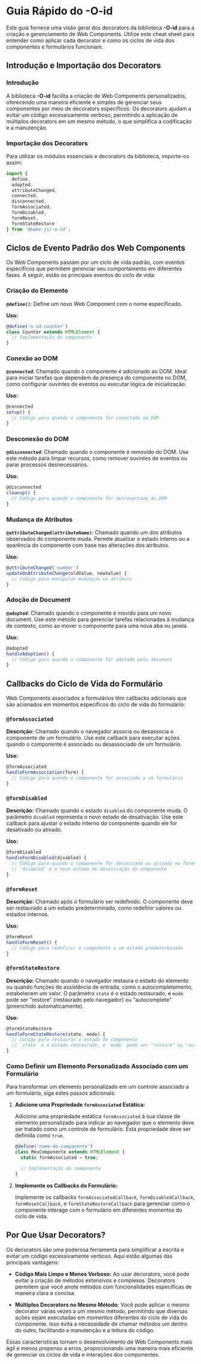 # Guia Rápido do **-O-id**

Este guia fornece uma visão geral dos decorators da biblioteca **-O-id** para a criação e gerenciamento de Web Components. Utilize este cheat sheet para entender como aplicar cada decorator e como os ciclos de vida dos componentes e formulários funcionam.

## Introdução e Importação dos Decorators

### Introdução

A biblioteca **-O-id** facilita a criação de Web Components personalizados, oferecendo uma maneira eficiente e simples de gerenciar seus componentes por meio de decorators específicos. Os decorators ajudam a evitar um código excessivamente verboso, permitindo a aplicação de múltiplos decorators em um mesmo método, o que simplifica a codificação e a manutenção.

### Importação dos Decorators

Para utilizar os módulos essenciais e decorators da biblioteca, importe-os assim:

```javascript
import {
  define,
  adopted,
  attributeChanged,
  connected,
  disconnected,
  formAssociated,
  formDisabled,
  formReset,
  formStateRestore
} from '@bake-js/-o-id';
```

## Ciclos de Evento Padrão dos Web Components

Os Web Components passam por um ciclo de vida padrão, com eventos específicos que permitem gerenciar seu comportamento em diferentes fases. A seguir, estão os principais eventos do ciclo de vida:

### Criação do Elemento

**`@define()`**: Define um novo Web Component com o nome especificado.

**Uso:**

```javascript
@define('o-id-counter')
class Counter extends HTMLElement {
  // Implementação do componente
}
```

### Conexão ao DOM

**`@connected`**: Chamado quando o componente é adicionado ao DOM. Ideal para iniciar tarefas que dependem da presença do componente no DOM, como configurar ouvintes de eventos ou executar lógica de inicialização.

**Uso:**

```javascript
@connected
setup() {
  // Código para quando o componente for conectado ao DOM
}
```

### Desconexão do DOM

**`@disconnected`**: Chamado quando o componente é removido do DOM. Use este método para limpar recursos, como remover ouvintes de eventos ou parar processos desnecessários.

**Uso:**

```javascript
@disconnected
cleanup() {
  // Código para quando o componente for desconectado do DOM
}
```

### Mudança de Atributos

**`@attributeChanged(attributeName)`**: Chamado quando um dos atributos observados do componente muda. Permite atualizar o estado interno ou a aparência do componente com base nas alterações dos atributos.

**Uso:**

```javascript
@attributeChanged('number')
updateOnAttributeChange(oldValue, newValue) {
  // Código para manipular mudanças no atributo
}
```

### Adoção de Document

**`@adopted`**: Chamado quando o componente é movido para um novo document. Use este método para gerenciar tarefas relacionadas à mudança de contexto, como ao mover o componente para uma nova aba ou janela.

**Uso:**

```javascript
@adopted
handleAdoption() {
  // Código para quando o componente for adotado pelo document
}
```

## Callbacks do Ciclo de Vida do Formulário

Web Components associados a formulários têm callbacks adicionais que são acionados em momentos específicos do ciclo de vida do formulário:

### `@formAssociated`

**Descrição:** Chamado quando o navegador associa ou desassocia o componente de um formulário. Use este callback para executar ações quando o componente é associado ou desassociado de um formulário.

**Uso:**

```javascript
@formAssociated
handleFormAssociation(form) {
  // Código para quando o componente for associado a um formulário
}
```

### `@formDisabled`

**Descrição:** Chamado quando o estado `disabled` do componente muda. O parâmetro `disabled` representa o novo estado de desativação. Use este callback para ajustar o estado interno do componente quando ele for desativado ou ativado.

**Uso:**

```javascript
@formDisabled
handleFormDisabled(disabled) {
  // Código para quando o componente for desativado ou ativado no formulário
  // `disabled` é o novo estado de desativação do componente
}
```

### `@formReset`

**Descrição:** Chamado após o formulário ser redefinido. O componente deve ser restaurado a um estado predeterminado, como redefinir valores ou estados internos.

**Uso:**

```javascript
@formReset
handleFormReset() {
  // Código para redefinir o componente a um estado predeterminado
}
```

### `@formStateRestore`

**Descrição:** Chamado quando o navegador restaura o estado do elemento ou quando funções de assistência de entrada, como o autocompletamento, estabelecem um valor. O parâmetro `state` é o estado restaurado, e `mode` pode ser "restore" (restaurado pelo navegador) ou "autocomplete" (preenchido automaticamente).

**Uso:**

```javascript
@formStateRestore
handleFormStateRestore(state, mode) {
  // Código para restaurar o estado do componente
  // `state` é o estado restaurado, e `mode` pode ser "restore" ou "autocomplete"
}
```

### Como Definir um Elemento Personalizado Associado com um Formulário

Para transformar um elemento personalizado em um controle associado a um formulário, siga estes passos adicionais:

1. **Adicione uma Propriedade `formAssociated` Estática:**

   Adicione uma propriedade estática `formAssociated` à sua classe de elemento personalizado para indicar ao navegador que o elemento deve ser tratado como um controle de formulário. Esta propriedade deve ser definida como `true`.

   ```javascript
   @define('nome-do-componente')
   class MeuComponente extends HTMLElement {
     static formAssociated = true;

     // Implementação do componente
   }
   ```

2. **Implemente os Callbacks do Formulário:**

   Implemente os callbacks `formAssociatedCallback`, `formDisabledCallback`, `formResetCallback`, e `formStateRestoreCallback` para gerenciar como o componente interage com o formulário em diferentes momentos do ciclo de vida.

## Por Que Usar Decorators?

Os decorators são uma poderosa ferramenta para simplificar a escrita e evitar um código excessivamente verboso. Aqui estão algumas das principais vantagens:

- **Código Mais Limpo e Menos Verboso:** Ao usar decorators, você pode evitar a criação de métodos extensivos e complexos. Decorators permitem que você anote métodos com funcionalidades específicas de maneira clara e concisa.

- **Múltiplos Decorators no Mesmo Método:** Você pode aplicar o mesmo decorator várias vezes a um mesmo método, permitindo que diversas ações sejam executadas em momentos diferentes do ciclo de vida do componente. Isso evita a necessidade de chamar métodos um dentro do outro, facilitando a manutenção e a leitura do código.

Essas características tornam o desenvolvimento de Web Components mais ágil e menos propenso a erros, proporcionando uma maneira mais eficiente de gerenciar os ciclos de vida e interações dos componentes.
